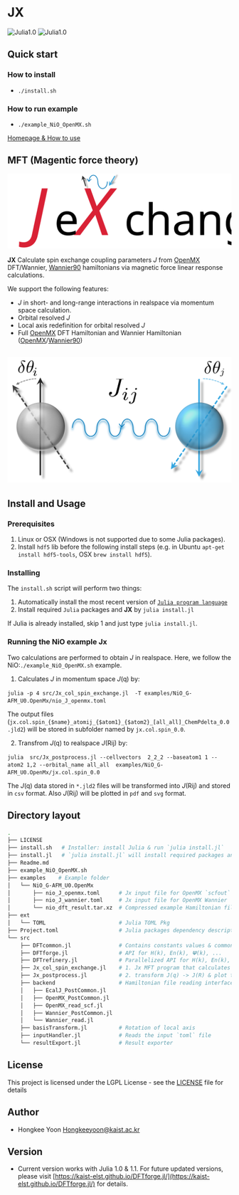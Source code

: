 # **JX**
![Julia1.0](https://img.shields.io/badge/Julia-1.0-blue.svg?longCache=true)  ![Julia1.0](https://img.shields.io/badge/Julia-0.7-blue.svg?longCache=true)
## Quick start
### How to install
- `./install.sh`

### How to run example
- `./example_NiO_OpenMX.sh`


[Homepage & How to use](https://kaist-elst.github.io/DFTforge.jl/)

## MFT (Magentic force theory)
![Jx](docs/Logo_text.svg)

**JX** Calculate spin exchange coupling parameters *J* from [OpenMX](http://www.openmx-square.org/) DFT/Wannier, [Wannier90](http://www.wannier.org/) hamiltonians via magnetic force linear response calculations.

We support the following features:
- *J* in short- and long-range interactions in realspace via momentum space calculation.
- Orbital resolved *J*
- Local axis redefinition for orbital resolved *J*
- Full [OpenMX](http://www.openmx-square.org/) DFT Hamiltonian and Wannier Hamiltonian ([OpenMX](http://www.openmx-square.org/)/[Wannier90](http://www.wannier.org/))

![Logo](docs/Logo.svg)
---


## Install and Usage
### Prerequisites
1. Linux or OSX (Windows is not supported due to some Julia packages).
1. Install `hdf5` lib before the following install steps
  (e.g. in Ubuntu `apt-get install hdf5-tools`, OSX `brew install hdf5`).


### Installing

The `install.sh` script will perform two things:
1. Automatically install the most recent version of [`Julia program language`](https://julialang.org/)
1. Install required `Julia` packages and **JX** by `julia install.jl`

If Julia is already installed, skip 1 and just type `julia install.jl`.

### Running the NiO example **Jx**

Two calculations are performed to obtain *J* in realspace.
Here, we follow the NiO:`./example_NiO_OpenMX.sh` example.

1. Calculates *J* in momentum space *J*(q) by:

 `julia -p 4 src/Jx_col_spin_exchange.jl  -T examples/NiO_G-AFM_U0.OpenMx/nio_J_openmx.toml`

  The output files (`jx.col.spin_{$name}_atomij_{$atom1}_{$atom2}_[all_all]_ChemPdelta_0.0.jld2`) will be stored in subfolder named by `jx.col.spin_0.0`.

2. Transfrom *J*(q) to realspace *J*(Rij) by:

 `julia  src/Jx_postprocess.jl --cellvectors  2_2_2 --baseatom1 1 --atom2 1,2 --orbital_name all_all  examples/NiO_G-AFM_U0.OpenMx/jx.col.spin_0.0`

  The *J*(q) data stored in `*.jld2` files will be transformed into *J*(Rij) and stored in `csv` format.
  Also *J*(Rij) will be plotted in `pdf` and `svg` format.

## Directory layout
  ```bash
  .
  ├── LICENSE
  ├── install.sh   # Installer: install Julia & run `julia install.jl`
  ├── install.jl   # `julia install.jl` will install required packages and `DFTforge.jl`
  ├── Readme.md
  ├── example_NiO_OpenMX.sh
  ├── examples    # Example folder   
  │   └── NiO_G-AFM_U0.OpenMx
  │       ├── nio_J_openmx.toml      # Jx input file for OpenMX `scfout` file
  │       ├── nio_J_wannier.toml     # Jx input file for OpenMX Wannier
  │       └── nio_dft_result.tar.xz  # Compressed example Hamiltonian files
  ├── ext
  │   └── TOML                       # Julia TOML Pkg
  ├── Project.toml                   # Julia packages dependency description
  └── src
      ├── DFTcommon.jl               # Contains constants values & common data structures & etc
      ├── DFTforge.jl                # API for H(k), En(k), 𝚿(k), ...
      ├── DFTrefinery.jl             # Parallelized API for H(k), En(k), 𝚿(k), ...
      ├── Jx_col_spin_exchange.jl    # 1. Jx MFT program that calculates J(q)
      ├── Jx_postprocess.jl          # 2. transform J(q) -> J(R) & plot the results
      ├── backend                    # Hamiltonian file reading interfaces
      │   ├── EcalJ_PostCommon.jl
      │   ├── OpenMX_PostCommon.jl
      │   ├── OpenMX_read_scf.jl
      │   ├── Wannier_PostCommon.jl
      │   └── Wannier_read.jl
      ├── basisTransform.jl          # Rotation of local axis
      ├── inputHandler.jl            # Reads the input `toml` file
      └── resultExport.jl            # Result exporter

  ```  
## License
  This project is licensed under the LGPL License - see the [LICENSE](LICENSE) file for details

## Author
- Hongkee Yoon Hongkeeyoon@kaist.ac.kr

## Version
- Current version works with Julia 1.0 & 1.1.
For future updated versions, please visit [https://kaist-elst.github.io/DFTforge.jl/](https://kaist-elst.github.io/DFTforge.jl/) for details.

